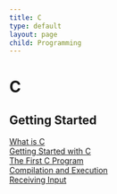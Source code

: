 ```yaml
---
title: C
type: default
layout: page
child: Programming
---
```


# C

## Getting Started

[What is C](/programming/c/getting-started/definition)<br>
[Getting Started with C](/programming/c/getting-started/getting-started)<br>
[The First C Program](/programming/c/getting-started/c-program)<br>
[Compilation and Execution](/programming/c/getting-started/compilation)<br>
[Receiving Input](/programming/c/getting-started/receiving-input)<br>
